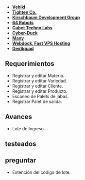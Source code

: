 - **[Vehikl](https://vehikl.com/)**
- **[Tighten Co.](https://tighten.co)**
- **[Kirschbaum Development Group](https://kirschbaumdevelopment.com)**
- **[64 Robots](https://64robots.com)**
- **[Cubet Techno Labs](https://cubettech.com)**
- **[Cyber-Duck](https://cyber-duck.co.uk)**
- **[Many](https://www.many.co.uk)**
- **[Webdock, Fast VPS Hosting](https://www.webdock.io/en)**
- **[DevSquad](https://devsquad.com)**

## Requerimientos
- Registrar y editar Materia.
- Registrar y editar Variedad.
- Registrar y editar Cliente.
- Registrar y editar Producto.
- Escaneo de Palets de jabas.
- Registrar Palet de salida.

## Avances
- Lote de Ingreso
## testeados

## preguntar
- Extención del codigo de lote.
